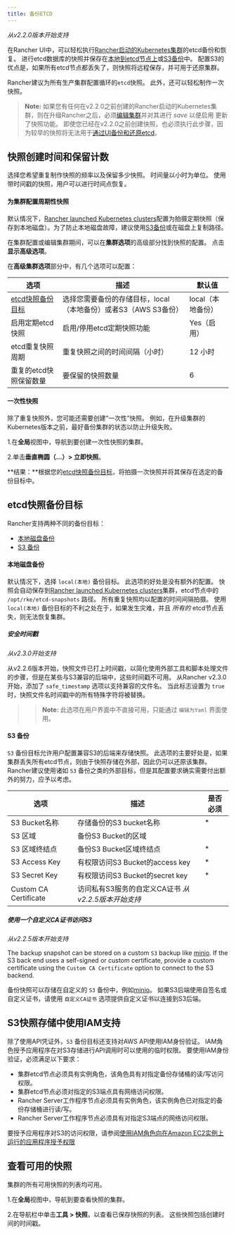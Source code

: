 ```yaml
---
title: 备份ETCD
---
```


_从v2.2.0版本开始支持_

在Rancher UI中，可以轻松执行[Rancher启动的Kubernetes集群](/docs/cluster-provisioning/rke-clusters/)的etcd备份和恢复。 进行etcd数据库的快照并保存在[本地到etcd节点上](#本地磁盘备份)或[S3备份](#s3-备份)中。 配置S3的优点是，如果所有etcd节点都丢失了，则快照将远程保存，并可用于还原集群。

Rancher建议为所有生产集群配置循环的`etcd`快照。 此外，还可以轻松制作一次快照。

> **Note:** 如果您有任何在v2.2.0之前创建的Rancher启动的Kubernetes集群，则在升级Rancher之后，必须[编辑集群](/docs/cluster-admin/editing-clusters/)并对其进行 _save_ 以便启用 更新了快照功能。 即使您已经在v2.2.0之前创建快照，也必须执行此步骤，因为较早的快照将无法用于[通过UI备份和还原etcd](/docs/cluster-admin/restoring-etcd/)。

## 快照创建时间和保留计数

选择您希望重复制作快照的频率以及保留多少快照。 时间量以小时为单位。 使用带时间戳的快照，用户可以进行时间点恢复。

#### 为集群配置周期性快照

默认情况下，[Rancher launched Kubernetes clusters](/docs/cluster-provisioning/rke-clusters/)配置为拍摄定期快照（保存到本地磁盘）。为了防止本地磁盘故障，建议使用[S3备份](#s3-备份)或在磁盘上复制路径。

在集群配置或编辑集群期间，可以在**集群选项**的高级部分找到快照的配置。 点击**显示高级选项**。

在**高级集群选项**部分中，有几个选项可以配置：

| 选项                                                                                   | 描述                                                                        | 默认值 |
| ---------------------------------------------------------------------------------------- | ---------------------------------------------------------------------------------- | ------------- |
| [etcd快照备份目标](#etcd快照备份目标)                                  | 选择您需要备份的存储目标，local（本地备份）或者S3（AWS S3备份） | local（本地备份）         |
| 启用定期etcd快照                                                         | 启用/停用etcd定期快照功能                                                 | Yes（启用）           |
| etcd重复快照周期 | 重复快照之间的时间间隔（小时）                                          | 12 小时      |
| 重复的etcd快照保留数量 | 要保留的快照数量                                                      | 6             |

#### 一次性快照

除了重复快照外，您可能还需要创建“一次性”快照。 例如，在升级集群的Kubernetes版本之前，最好备份集群的状态以防止升级失败。

1.在**全局**视图中，导航到要创建一次性快照的集群。

2.单击**垂直椭圆（...）> 立即快照**。

**结果：**根据您的[etcd快照备份目标](#etcd快照备份目标)，将拍摄一次快照并将其保存在选定的备份目标中。

## etcd快照备份目标

Rancher支持两种不同的备份目标：

- [本地磁盘备份](#本地磁盘备份)
- [S3 备份](#s3-备份)

#### 本地磁盘备份

默认情况下，选择 `local(本地)` 备份目标。 此选项的好处是没有额外的配置。 快照会自动保存到[Rancher launched Kubernetes clusters](/docs/cluster-provisioning/rke-clusters/)集群，etcd节点中的 `/opt/rke/etcd-snapshots` 路径。 所有重复快照均以配置的时间间隔拍摄。 使用 `local(本地)` 备份目标的不利之处在于，如果发生灾难，并且 _所有的_ etcd节点丢失，则无法恢复集群。

##### 安全时间戳

_从v2.3.0开始支持_

从v2.2.6版本开始，快照文件已打上时间戳，以简化使用外部工具和脚本处理文件的步骤，但是在某些与S3兼容的后端中，这些时间戳不可用。 从Rancher v2.3.0开始，添加了 `safe_timestamp` 选项以支持兼容的文件名。 当此标志设置为 `true` 时，快照文件名时间戳中的所有特殊字符将被替换。

> > **Note:** 此选项在用户界面中不直接可用，只能通过 `编辑为Yaml` 界面使用。

#### S3 备份

`S3` 备份目标允许用户配置兼容S3的后端来存储快照。 此选项的主要好处是，如果集群丢失所有etcd节点，则由于快照存储在外部，因此仍可以还原该集群。 Rancher建议使用诸如 `S3` 备份之类的外部目标，但是其配置要求确实需要付出额外的努力，应予以考虑。

| 选项                  | 描述                                                                      | 是否必须 |
| --------------------- | -------------------------------------------------------------------------------- | -------- |
| S3 Bucket名称         | 存储备份的S3 bucket名称                                      | \*       |
| S3 区域             | 备份S3 Bucket的区域                                                 |          |
| S3 区域终结点         | 备份S3 Bucket区域终结点                                        | \*       |
| S3 Access Key         | 有权限访问S3 Bucket的access key                       | \*       |
| S3 Secret Key         | 有权限访问S3 Bucket的secret key                       | \*       |
| Custom CA Certificate | 访问私有S3服务的自定义CA证书 _从v2.2.5版本开始支持_ |          |

##### 使用一个自定义CA证书访问S3

_从v2.2.5版本开始支持_

The backup snapshot can be stored on a custom `S3` backup like [minio](https://min.io/). If the S3 back end uses a self-signed or custom certificate, provide a custom certificate using the `Custom CA Certificate` option to connect to the S3 backend.

备份快照可以存储在自定义的 `S3` 备份中，例如[minio](https://min.io/)。 如果S3后端使用自签名或自定义证书，请使用 `自定义CA证书` 选项提供自定义证书以连接到S3后端。

## S3快照存储中使用IAM支持

除了使用API凭证外，`S3` 备份目标还支持对AWS API使用IAM身份验证。 IAM角色授予应用程序在对S3存储进行API调用时可以使用的临时权限。 要使用IAM身份验证，必须满足以下要求：

- 集群etcd节点必须具有实例角色，该角色具有对指定备份存储桶的读/写访问权限。
- 集群etcd节点必须对指定的S3端点具有网络访问权限。
- Rancher Server工作程序节点必须具有实例角色，该实例角色已对指定的备份存储桶进行读/写。
- Rancher Server工作程序节点必须具有对指定S3端点的网络访问权限。

要授予应用程序对S3的访问权限，请参阅[使用IAM角色向在Amazon EC2实例上运行的应用程序授予权限](https://docs.aws.amazon.com/IAM/latest/UserGuide/id_roles_use_switch-role-ec2.html)

## 查看可用的快照

集群的所有可用快照的列表均可用。

1.在**全局**视图中，导航到要查看快照的集群。

2.在导航栏中单击**工具 > 快照**，以查看已保存快照的列表。 这些快照包括创建时间的时间戳。
